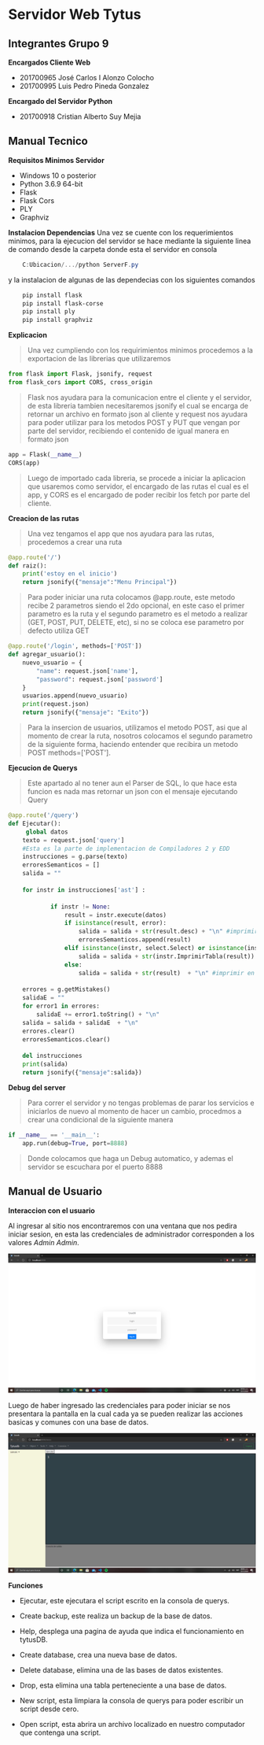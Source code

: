 # Servidor Web Tytus

## Integrantes Grupo 9

**Encargados Cliente Web**

- 201700965 José Carlos I Alonzo Colocho
- 201700995 Luis Pedro Pineda Gonzalez

**Encargado del Servidor Python**

- 201700918 Cristian Alberto Suy Mejia

## Manual Tecnico

**Requisitos Minimos Servidor**

- Windows 10 o posterior
- Python 3.6.9 64-bit
- Flask
- Flask Cors
- PLY
- Graphviz

**Instalacion Dependencias**
Una vez se cuente con los requerimientos minimos, para la ejecucion del servidor se hace mediante la siguiente linea de comando desde la carpeta donde esta el servidor en consola 

```PowerShell
    C:Ubicacion/.../python ServerF.py
```

y la instalacion de algunas de las dependecias con los siguientes comandos

```PowerShell
    pip install flask
    pip install flask-corse
    pip install ply
    pip install graphviz
```

**Explicacion**

> Una vez cumpliendo con los requirimientos minimos procedemos a la exportacion de las librerias que utilizaremos

```python
from flask import Flask, jsonify, request
from flask_cors import CORS, cross_origin
```

> Flask nos ayudara para la comunicacion entre el cliente y el servidor, de esta libreria tambien necesitaremos jsonify el cual se encarga de retornar un archivo en formato json al cliente y request nos ayudara para poder utilizar para los metodos POST y PUT que vengan por parte del servidor, recibiendo el contenido de igual manera en formato json

```python
app = Flask(__name__)
CORS(app)
```

> Luego de importado cada libreria, se procede a iniciar la aplicacion que usaremos como servidor, el encargado de las rutas el cual es el app, y CORS es el encargado de poder recibir los fetch por parte del cliente.

**Creacion de las rutas**

> Una vez tengamos el app que nos ayudara para las rutas, procedemos a crear una ruta

```python
@app.route('/')
def raiz():
    print('estoy en el inicio')
    return jsonify({"mensaje":"Menu Principal"})
```

> Para poder iniciar una ruta colocamos @app.route, este metodo recibe 2 parametros siendo el 2do opcional, en este caso el primer parametro es la ruta y el segundo parametro es el metodo a realizar (GET, POST, PUT, DELETE, etc), si no se coloca ese parametro por defecto utiliza GET

```python
@app.route('/login', methods=['POST'])
def agregar_usuario():
    nuevo_usuario = {
        "name": request.json['name'],
        "password": request.json['password']
    }
    usuarios.append(nuevo_usuario)
    print(request.json)
    return jsonify({"mensaje": "Exito"})
```
> Para la insercion de usuarios, utilizamos el metodo POST, asi que al momento de crear la ruta, nosotros colocamos el segundo parametro de la siguiente forma, haciendo entender que recibira un metodo POST methods=['POST'].

**Ejecucion de Querys**

> Este apartado al no tener aun el Parser de SQL, lo que hace esta funcion es nada mas retornar un json con el mensaje ejecutando Query

```python 
@app.route('/query')
def Ejecutar():
     global datos
    texto = request.json['query']
    #Esta es la parte de implementacion de Compiladores 2 y EDD
    instrucciones = g.parse(texto)
    erroresSemanticos = []
    salida = ""

    for instr in instrucciones['ast'] :

            if instr != None:
                result = instr.execute(datos)
                if isinstance(result, error):
                    salida = salida + str(result.desc) + "\n" #imprimir en consola
                    erroresSemanticos.append(result)
                elif isinstance(instr, select.Select) or isinstance(instr, select.QuerysSelect):
                    salida = salida + str(instr.ImprimirTabla(result)) + "\n" #imprimir en consola
                else:
                    salida = salida + str(result)  + "\n" #imprimir en consola

    errores = g.getMistakes()
    salidaE = ""
    for error1 in errores:
        salidaE += error1.toString() + "\n"
    salida = salida + salidaE  + "\n"
    errores.clear()
    erroresSemanticos.clear()

    del instrucciones
    print(salida)
    return jsonify({"mensaje":salida})
```

**Debug del server**

> Para correr el servidor y no tengas problemas de parar los servicios e iniciarlos de nuevo al momento de hacer un cambio, procedmos a crear una condicional de la siguiente manera 

```python
if __name__ == '__main__':
    app.run(debug=True, port=8888)
```
> Donde colocamos que haga un Debug automatico, y ademas el servidor se escuchara por el puerto 8888

## Manual de Usuario

**Interaccion con el usuario**

Al ingresar al sitio nos encontraremos con una ventana que nos pedira iniciar sesion, en esta las credenciales de administrador corresponden a los valores *Admin* *Admin*.

<p algin = "center">
    <img src = "img/login.png">
</p>

Luego de haber ingresado las credenciales para poder iniciar se nos presentara la pantalla en la cual cada ya se pueden realizar las acciones basicas y comunes con una base de datos.

<p align = "center">
    <img src = "img/inicio.png">
</p>

**Funciones** 

- Ejecutar, este ejecutara el script escrito en la consola de querys.

- Create backup, este realiza un backup de la base de datos.

- Help, desplega una pagina de ayuda que indica el funcionamiento en tytusDB.

- Create database, crea una nueva base de datos.

- Delete database, elimina una de las bases de datos existentes.

- Drop, esta elimina una tabla perteneciente a una base de datos.

- New script, esta limpiara la consola de querys para poder escribir un script desde cero.

- Open script, esta abrira un archivo localizado en nuestro computador que contenga una script.

